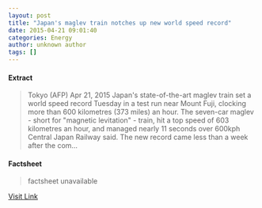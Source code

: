```yaml
---
layout: post
title: "Japan's maglev train notches up new world speed record"
date: 2015-04-21 09:01:40
categories: Energy
author: unknown author
tags: []
---
```



#### Extract
>Tokyo (AFP) Apr 21, 2015 Japan's state-of-the-art maglev train set a world speed record Tuesday in a test run near Mount Fuji, clocking more than 600 kilometres (373 miles) an hour. The seven-car maglev - short for "magnetic levitation" - train, hit a top speed of 603 kilometres an hour, and managed nearly 11 seconds over 600kph Central Japan Railway said. The new record came less than a week after the com...

#### Factsheet
>factsheet unavailable

[Visit Link](http://www.terradaily.com/reports/Japans_maglev_train_notches_up_new_world_speed_record_999.html)



